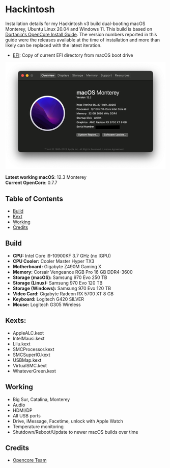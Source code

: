 # Hackintosh

Installation details for my Hackintosh v3 build dual-booting macOS Monterey, Ubuntu Linux 20.04 and Windows 11.
This build is based on [Dortania's OpenCore Install Guide](https://dortania.github.io/OpenCore-Install-Guide/). The version numbers reported in this guide were the releases available at the time of installation and more than likely can be replaced with the latest iteration.

* [EFI](EFI/): Copy of current EFI directory from macOS boot drive

![About This Mac](system.png)

**Latest working macOS**: 12.3 Monterey
<br>
**Current OpenCore**: 0.7.7

## Table of Contents

* [Build](#build)
* [Kext](#kexts)
* [Working](#working)
* [Credits](#credits)


## Build

* **CPU:** Intel Core i9-10900KF 3.7 GHz (no IGPU)
* **CPU Cooler:** Cooler Master Hyper TX3
* **Motherboard:** Gigabyte Z490M Gaming X
* **Memory:** Corsair Vengeance RGB Pro 16 GB DDR4-3600
* **Storage (macOS):** Samsung 970 Evo 250 TB
* **Storage (Linux):** Samsung 970 Evo 120 TB
* **Storage (Windows):** Samsung 970 Evo 120 TB
* **Video Card:** Gigabyte Radeon RX 5700 XT 8 GB
* **Keyboard:** Logitech G420 SILVER
* **Mouse:** Logitech G305 Wireless

## Kexts:
- AppleALC.kext
- IntelMausi.kext
- Lilu.kext
- SMCProcessor.kext
- SMCSuperIO.kext
- USBMap.kext
- VirtualSMC.kext
- WhateverGreen.kext

## Working
- Big Sur, Catalina, Monterey
- Audio
- HDMI/DP
- All USB ports
- Drive, iMessage, Facetime, unlock with Apple Watch
- Temperature monitoring
- Shutdown/Reboot/Update to newer macOS builds over time


## Credits
- [Opencore Team](https://dortania.github.io/getting-started/)
